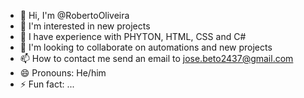 - 👋 Hi, I'm @RobertoOliveira
- 👀 I'm interested in new projects
- 🌱 I have experience with PHYTON, HTML, CSS and C#
- 💞️ I'm looking to collaborate on automations and new projects
- 📫 How to contact me send an email to jose.beto2437@gmail.com
- 😄 Pronouns: He/him
- ⚡ Fun fact: ...
<!---
RobertoOliveira/RobertoOliveira is a ✨ special ✨ repository because its `README.md` (this file) appears on your GitHub profile.
You can click the Preview link to take a look at your changes.
--->
